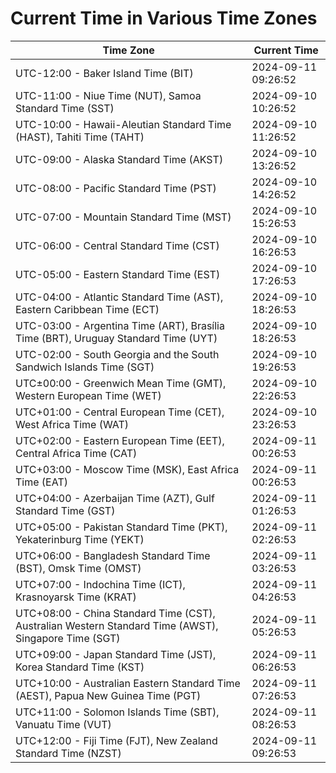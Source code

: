 # Current Time in Various Time Zones

| Time Zone | Current Time |
|-----------|--------------|
| UTC-12:00 - Baker Island Time (BIT) | 2024-09-11 09:26:52 |
| UTC-11:00 - Niue Time (NUT), Samoa Standard Time (SST) | 2024-09-10 10:26:52 |
| UTC-10:00 - Hawaii-Aleutian Standard Time (HAST), Tahiti Time (TAHT) | 2024-09-10 11:26:52 |
| UTC-09:00 - Alaska Standard Time (AKST) | 2024-09-10 13:26:52 |
| UTC-08:00 - Pacific Standard Time (PST) | 2024-09-10 14:26:52 |
| UTC-07:00 - Mountain Standard Time (MST) | 2024-09-10 15:26:53 |
| UTC-06:00 - Central Standard Time (CST) | 2024-09-10 16:26:53 |
| UTC-05:00 - Eastern Standard Time (EST) | 2024-09-10 17:26:53 |
| UTC-04:00 - Atlantic Standard Time (AST), Eastern Caribbean Time (ECT) | 2024-09-10 18:26:53 |
| UTC-03:00 - Argentina Time (ART), Brasília Time (BRT), Uruguay Standard Time (UYT) | 2024-09-10 18:26:53 |
| UTC-02:00 - South Georgia and the South Sandwich Islands Time (SGT) | 2024-09-10 19:26:53 |
| UTC±00:00 - Greenwich Mean Time (GMT), Western European Time (WET) | 2024-09-10 22:26:53 |
| UTC+01:00 - Central European Time (CET), West Africa Time (WAT) | 2024-09-10 23:26:53 |
| UTC+02:00 - Eastern European Time (EET), Central Africa Time (CAT) | 2024-09-11 00:26:53 |
| UTC+03:00 - Moscow Time (MSK), East Africa Time (EAT) | 2024-09-11 00:26:53 |
| UTC+04:00 - Azerbaijan Time (AZT), Gulf Standard Time (GST) | 2024-09-11 01:26:53 |
| UTC+05:00 - Pakistan Standard Time (PKT), Yekaterinburg Time (YEKT) | 2024-09-11 02:26:53 |
| UTC+06:00 - Bangladesh Standard Time (BST), Omsk Time (OMST) | 2024-09-11 03:26:53 |
| UTC+07:00 - Indochina Time (ICT), Krasnoyarsk Time (KRAT) | 2024-09-11 04:26:53 |
| UTC+08:00 - China Standard Time (CST), Australian Western Standard Time (AWST), Singapore Time (SGT) | 2024-09-11 05:26:53 |
| UTC+09:00 - Japan Standard Time (JST), Korea Standard Time (KST) | 2024-09-11 06:26:53 |
| UTC+10:00 - Australian Eastern Standard Time (AEST), Papua New Guinea Time (PGT) | 2024-09-11 07:26:53 |
| UTC+11:00 - Solomon Islands Time (SBT), Vanuatu Time (VUT) | 2024-09-11 08:26:53 |
| UTC+12:00 - Fiji Time (FJT), New Zealand Standard Time (NZST) | 2024-09-11 09:26:53 |
